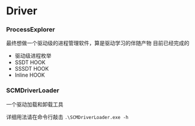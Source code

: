 # Driver

### ProcessExplorer

最终想做一个驱动级的进程管理软件，算是驱动学习的伴随产物
目前已经完成的
- 驱动级进程枚举
- SSDT HOOK
- SSSDT HOOK
- Inline HOOK


### SCMDriverLoader

一个驱动加载和卸载工具

详细用法请在命令行敲击
`.\SCMDriverLoader.exe -h`